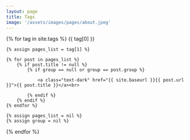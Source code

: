 ```yaml
---
layout: page
title: Tags
image: '/assets/images/pages/about.jpeg'
---
```


<div>
{% for tag in site.tags %}
    {{ tag[0] }}
    <br>
    
    {% assign pages_list = tag[1] %}
    
    {% for post in pages_list %}
        {% if post.title != null %}
            {% if group == null or group == post.group %}
            
                <a class="text-dark" href="{{ site.baseurl }}{{ post.url }}">{{ post.title }}</a><br>
                
            {% endif %}
        {% endif %}
    {% endfor %}
    
    {% assign pages_list = nil %}
    {% assign group = nil %}
{% endfor %}
</div>